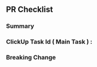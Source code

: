 ## PR Checklist
<!--
0. Reviewer를 지정했는지 확인해주세요!
1. Labels 태그 설정했는지 확인해주세요! ( ex> 신규, 프론트, 백엔드 .. )
2. 간단한 요약 내용을 작성해주세요 ( 상세한 내용을 ClickUp Task로 파악 )
3. ClickUp Task ID 는 항상 필수로 입력해주세요. ( Github Issue 대신 사용 )
4. PullRequest Title을 아래의 형식을 맞춰서 사용해주세요.
   1) feat     : 새로운 기능 개발!
   2) bug      : 오류 또는 이슈 해결과 관련된 작업
   3) modify   : 요청 또는 상황에 따른 기존 기능의 수정 작업
   4) refactor : 코드 리팩토링
   ex) feat:회원 비밀번호 찾기 기능
5. Milestone에 할당된 작업이라면, 어느 Milestone에 할당된건지 꼭 연결시켜주세요. ( 버전 또는, 작업 범위가 큰 경우 < 에픽 이슈와 같이 > 사용 )
6. Breaking Change 가 있다면 따로 작성해주세요. ( 기존 로직에 영향도가 있는 경우 )
-->

### Summary

### ClickUp Task Id ( Main Task ) : 

### Breaking Change

